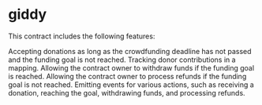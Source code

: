 # giddy

This contract includes the following features:

Accepting donations as long as the crowdfunding deadline has not passed and the funding goal is not reached.
Tracking donor contributions in a mapping.
Allowing the contract owner to withdraw funds if the funding goal is reached.
Allowing the contract owner to process refunds if the funding goal is not reached.
Emitting events for various actions, such as receiving a donation, reaching the goal, withdrawing funds, and processing refunds.
